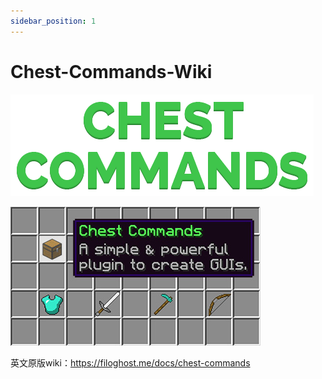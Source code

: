 ```yaml
---
sidebar_position: 1
---
```


# Chest-Commands-Wiki

![](_images/cover.png)

![](_images/preview.jpg)

英文原版wiki：https://filoghost.me/docs/chest-commands